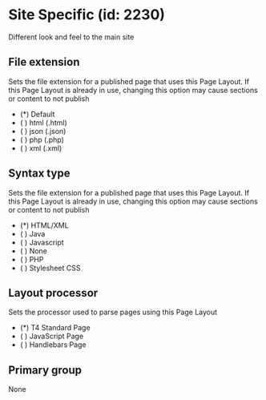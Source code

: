 # Site Specific (id: 2230)

Different look and feel to the main site

## File extension

Sets the file extension for a published page that uses this Page Layout. If this Page Layout is already in use, changing this option may cause sections or content to not publish

- (*) Default
- ( ) html (.html)
- ( ) json (.json)
- ( ) php (.php)
- ( ) xml (.xml)

## Syntax type

Sets the file extension for a published page that uses this Page Layout. If this Page Layout is already in use, changing this option may cause sections or content to not publish

- (*) HTML/XML
- ( ) Java
- ( ) Javascript
- ( ) None
- ( ) PHP
- ( ) Stylesheet CSS

## Layout processor

Sets the processor used to parse pages using this Page Layout

- (*) T4 Standard Page
- ( ) JavaScript Page
- ( ) Handlebars Page

## Primary group

None
